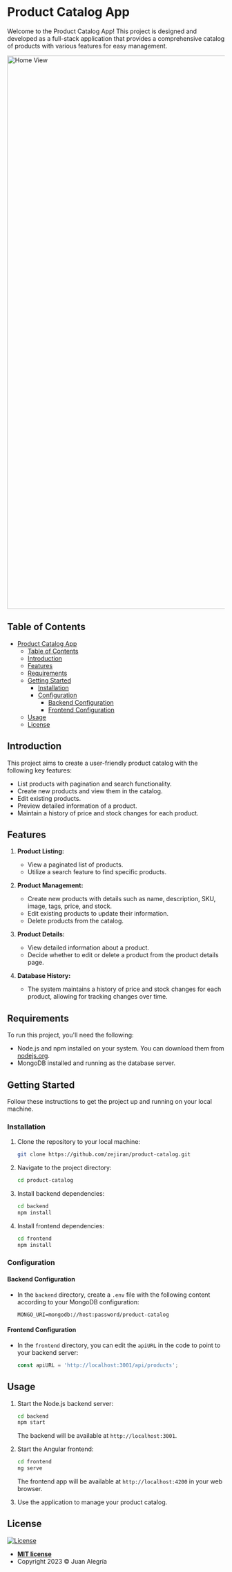# Product Catalog App

Welcome to the Product Catalog App! This project is designed and developed as a full-stack application that provides a comprehensive catalog of products with various features for easy management.

<img width="1280" alt="Home View" src="https://github.com/zejiran/product-catalog/assets/30379522/421feeb6-2d3d-4e66-a98b-d3ef34841f84">

## Table of Contents

- [Product Catalog App](#product-catalog-app)
  - [Table of Contents](#table-of-contents)
  - [Introduction](#introduction)
  - [Features](#features)
  - [Requirements](#requirements)
  - [Getting Started](#getting-started)
    - [Installation](#installation)
    - [Configuration](#configuration)
      - [Backend Configuration](#backend-configuration)
      - [Frontend Configuration](#frontend-configuration)
  - [Usage](#usage)
  - [License](#license)

## Introduction

This project aims to create a user-friendly product catalog with the following key features:

- List products with pagination and search functionality.
- Create new products and view them in the catalog.
- Edit existing products.
- Preview detailed information of a product.
- Maintain a history of price and stock changes for each product.

## Features

1. **Product Listing:**
   - View a paginated list of products.
   - Utilize a search feature to find specific products.

2. **Product Management:**
   - Create new products with details such as name, description, SKU, image, tags, price, and stock.
   - Edit existing products to update their information.
   - Delete products from the catalog.

3. **Product Details:**
   - View detailed information about a product.
   - Decide whether to edit or delete a product from the product details page.

4. **Database History:**
   - The system maintains a history of price and stock changes for each product, allowing for tracking changes over time.

## Requirements

To run this project, you'll need the following:

- Node.js and npm installed on your system. You can download them from [nodejs.org](https://nodejs.org/).
- MongoDB installed and running as the database server.

## Getting Started

Follow these instructions to get the project up and running on your local machine.

### Installation

1. Clone the repository to your local machine:

   ```bash
   git clone https://github.com/zejiran/product-catalog.git
   ```

2. Navigate to the project directory:

   ```bash
   cd product-catalog
   ```

3. Install backend dependencies:

   ```bash
   cd backend
   npm install
   ```

4. Install frontend dependencies:

   ```bash
   cd frontend
   npm install
   ```

### Configuration

#### Backend Configuration

- In the `backend` directory, create a `.env` file with the following content according to your MongoDB configuration:
   ```
   MONGO_URI=mongodb://host:password/product-catalog
   ```

#### Frontend Configuration

- In the `frontend` directory, you can edit the `apiURL` in the code to point to your backend server:

   ```javascript
   const apiURL = 'http://localhost:3001/api/products';
   ```

## Usage

1. Start the Node.js backend server:

   ```bash
   cd backend
   npm start
   ```

   The backend will be available at `http://localhost:3001`.

2. Start the Angular frontend:

   ```bash
   cd frontend
   ng serve
   ```

   The frontend app will be available at `http://localhost:4200` in your web browser.

3. Use the application to manage your product catalog.

## License

[![License](http://img.shields.io/:license-mit-blue.svg?style=flat-square)](http://badges.mit-license.org)

- **[MIT license](LICENSE)**
- Copyright 2023 © Juan Alegría
